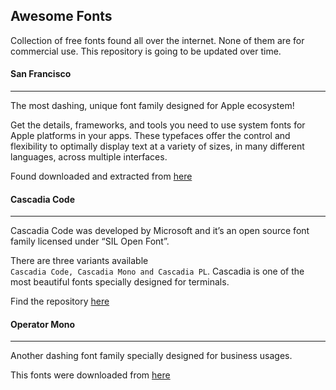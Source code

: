 ## Awesome Fonts

Collection of free fonts found all over the internet. None of them are for commercial use. This repository is going to be updated over time.

#### San Francisco

---

The most dashing, unique font family designed for Apple ecosystem!

Get the details, frameworks, and tools you need to use system fonts for Apple platforms in your apps. These typefaces offer the control and flexibility to optimally display text at a variety of sizes, in many different languages, across multiple interfaces.

Found downloaded and extracted from [here](https://developer.apple.com/fonts/)

#### Cascadia Code

---

Cascadia Code was developed by Microsoft and it’s an open source font family licensed under “SIL Open Font”.

There are three variants available `Cascadia Code, Cascadia Mono and Cascadia PL`. Cascadia is one of the most beautiful fonts specially designed for terminals. 

Find the repository [here](https://github.com/microsoft/cascadia-code)



#### Operator Mono

---

Another dashing font family specially designed for business usages.

This fonts were downloaded from [here](https://www.typography.com/fonts/operator/styles)
